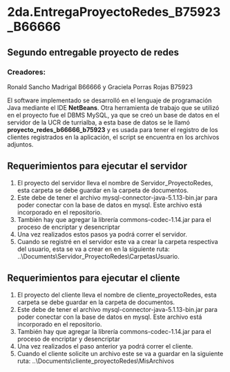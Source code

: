 # 2da.EntregaProyectoRedes_B75923_B66666

## Segundo entregable proyecto de redes


### Creadores: 
Ronald Sancho Madrigal B66666 y Graciela Porras Rojas B75923

El software implementado se desarrolló en el lenguaje de programación Java mediante el IDE **NetBeans**. Otra herramienta de trabajo que se utilizó en el proyecto fue el DBMS MySQL, ya que se creó un base de datos en el servidor de la UCR de turrialba, a esta base de datos se le llamó **proyecto_redes_b66666_b75923**
y es usada para tener el registro de los clientes registrados en la aplicación, el script se encuentra en los archivos adjuntos.

## Requerimientos para ejecutar el servidor
1. El proyecto del servidor lleva el nombre de Servidor_ProyectoRedes, esta carpeta se debe guardar en la carpeta de documentos. 
2. Este debe de tener el archivo mysql-connector-java-5.1.13-bin.jar para poder conectar con la base de datos en mysql. Este archivo está incorporado en el repositorio.
3. También hay que agregar la librería commons-codec-1.14.jar para el proceso de encriptar y desencriptar
4. Una vez realizados estos pasos ya podrá correr el servidor.
5. Cuando se registré en el servidor este va a crear la carpeta respectiva del usuario, esta se va a crear en en la siguiente ruta: ..\Documents\Servidor_ProyectoRedes\CarpetasUsuario.

## Requerimientos para ejecutar el cliente
1. El proyecto del cliente lleva el nombre de cliente_proyectoRedes, esta carpeta se debe guardar en la carpeta de documentos.
2. Este debe de tener el archivo mysql-connector-java-5.1.13-bin.jar para poder conectar con la base de datos en mysql. Este archivo está incorporado en el repositorio.
3. También hay que agregar la librería commons-codec-1.14.jar para el proceso de encriptar y desencriptar
4. Una vez realizados el paso anterior ya podrá correr el cliente.
5. Cuando el cliente solicite un archivo este se va a guardar en la siguiente ruta: ..\Documents\cliente_proyectoRedes\MisArchivos
